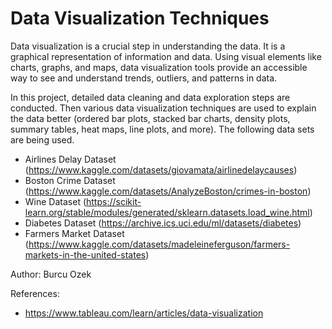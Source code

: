 # Data Visualization Techniques

Data visualization is a crucial step in understanding the data. It is a graphical representation of information and data. Using visual elements like charts, graphs, and maps, data visualization tools provide an accessible way to see and understand trends, outliers, and patterns in data.


In this project, detailed data cleaning and data exploration steps are conducted. Then various data visualization techniques are used to explain the data better (ordered bar plots, stacked bar charts, density plots, summary tables, heat maps, line plots, and more). The following data sets are being used.



- Airlines Delay Dataset  (https://www.kaggle.com/datasets/giovamata/airlinedelaycauses)
- Boston Crime Dataset (https://www.kaggle.com/datasets/AnalyzeBoston/crimes-in-boston)
- Wine Dataset (https://scikit-learn.org/stable/modules/generated/sklearn.datasets.load_wine.html)
- Diabetes Dataset (https://archive.ics.uci.edu/ml/datasets/diabetes)
- Farmers Market Dataset (https://www.kaggle.com/datasets/madeleineferguson/farmers-markets-in-the-united-states)

Author: Burcu Ozek

References: 
- https://www.tableau.com/learn/articles/data-visualization
